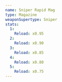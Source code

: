 ```yaml
---
name: Sniper Rapid Mag
type: Magazine
weaponSupertype: Sniper
stats:
  1:
    Reload: x0.95
  2:
    Reload: x0.90
  3:
    Reload: x0.85
  4:
    Reload: x0.80
  5:
    Reload: x0.75
---
```

